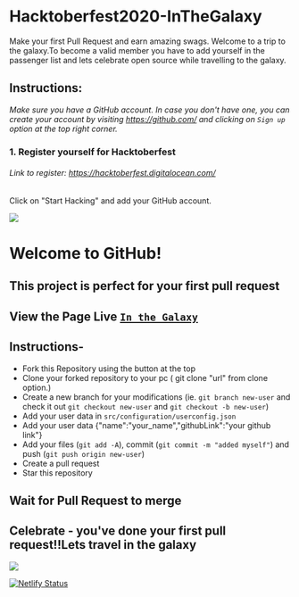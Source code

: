 # Hacktoberfest2020-InTheGalaxy

Make your first Pull Request and earn amazing swags.
Welcome to a trip to the galaxy.To become a valid member you have to add yourself in the passenger list and lets celebrate open source while travelling to the galaxy.

## Instructions:

*Make sure you have a GitHub account. In case you don't have one, you can create your account by visiting https://github.com/ and clicking on ``Sign up`` option at the top right corner.*

### 1. Register yourself for Hacktoberfest
###### Link to register: https://hacktoberfest.digitalocean.com/
Click on "Start Hacking" and add your GitHub account.


![](https://1.bp.blogspot.com/-uegGABqxOWk/X3Sofd4oATI/AAAAAAAAPyw/j1KX2bKkb_MBFwFBOY73szzPU9nwbyiAgCLcBGAsYHQ/s1120/1212.jpg)

# Welcome to GitHub!

## This project is perfect for your first pull request

## View the Page Live [`In the Galaxy`](https://in-the-galaxy.netlify.app/)

## Instructions-

- Fork this Repository using the button at the top
- Clone your forked repository to your pc ( git clone "url" from clone option.)
- Create a new branch for your modifications (ie. `git branch new-user` and check it out `git checkout new-user` and `git checkout -b new-user`)
- Add your user data  in `src/configuration/userconfig.json` 
- Add your user data {"name":"your_name","githubLink":"your github link"}
- Add your files (`git add -A`), commit (`git commit -m "added myself"`) and push (`git push origin new-user`)
- Create a pull request
- Star this repository


## Wait for Pull Request to merge

## Celebrate - you've done your first pull request!!Lets travel in the galaxy
![](https://res.cloudinary.com/dspfh3nrl/image/upload/v1601984387/in-the-galaxy.png)

[![Netlify Status](https://api.netlify.com/api/v1/badges/70b532f4-31e0-4218-aa3d-ef32f63e2b09/deploy-status)](https://app.netlify.com/sites/in-the-galaxy/deploys)
